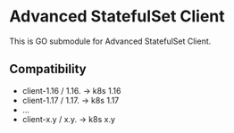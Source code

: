 # Advanced StatefulSet Client

This is GO submodule for Advanced StatefulSet Client.

## Compatibility

- client-1.16 / 1.16.<patch> -> k8s 1.16
- client-1.17 / 1.17.<patch> -> k8s 1.17
- ...
- client-x.y / x.y.<patch> -> k8s x.y
